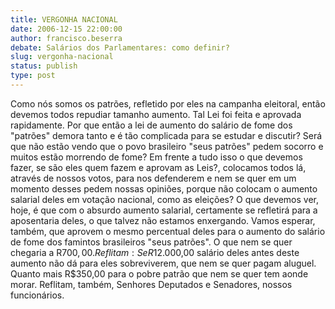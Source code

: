 ```yaml
---
title: VERGONHA NACIONAL
date: 2006-12-15 22:00:00
author: francisco.beserra
debate: Salários dos Parlamentares: como definir?
slug: vergonha-nacional
status: publish 
type: post
---
```


Como nós somos os patrões, refletido por eles na campanha eleitoral, então devemos todos repudiar tamanho aumento. Tal Lei foi feita e aprovada rapidamente. Por que então a lei de aumento do salário de fome dos "patrões" demora tanto e é tão complicada para se estudar e discutir? Será que não estão vendo que o povo brasileiro "seus patrões" pedem socorro e muitos estão morrendo de fome? Em frente a tudo isso o que devemos fazer, se são eles quem fazem e aprovam as Leis?, colocamos todos lá, através de nossos votos, para nos defenderem e nem se quer em um momento desses pedem nossas opiniões, porque não colocam o aumento salarial deles em votação nacional, como as eleições? O que devemos ver, hoje, é que com o absurdo aumento salarial, certamente se refletirá para a aposentaria deles, o que talvez não estamos enxergando. Vamos esperar, também, que aprovem o mesmo percentual deles para o aumento do salário de fome dos famintos brasileiros "seus patrões". O que nem se quer chegaria a R$700,00. Reflitam: Se R$12.000,00 salário deles antes deste aumento não dá para eles sobreviverem, que nem se quer pagam aluguel. Quanto mais R$350,00 para o pobre patrão que nem se quer tem aonde morar. Reflitam, também, Senhores Deputados e Senadores, nossos funcionários.
